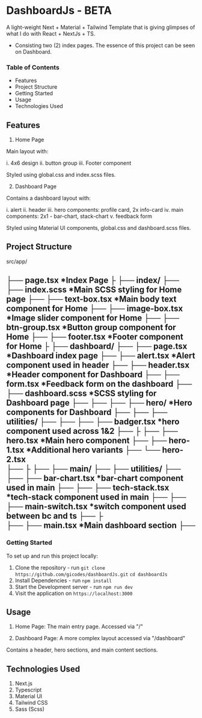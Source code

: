 # DashboardJs - BETA

A light-weight Next + Material + Tailwind Template that is giving glimpses of what I do with React + NextJs + TS.
- Consisting two (2) index pages. The essence of this project can be seen on Dashboard.


### Table of Contents

- Features
- Project Structure
- Getting Started
- Usage
- Technologies Used


## Features

1. Home Page

  Main layout with:

  i. 4x6 design
  ii. button group
  iii. Footer component

  Styled using global.css and index.scss files.

2. Dashboard Page

  Contains a dashboard layout with:

  i. alert
  ii. header 
  iii. hero components: profile card, 2x info-card
  iv. main components: 2x1 - bar-chart, stack-chart
  v. feedback form

  Styled using Material UI components, global.css and dashboard.scss files.


## Project Structure

src/app/

├── page.tsx                     *Index Page
├
├── index/
├── ├── index.scss               *Main SCSS styling for Home page
├── ├── text-box.tsx             *Main body text component for Home
├── ├── image-box.tsx            *Image slider component for Home
├── ├── btn-group.tsx            *Button group component for Home
├── ├── footer.tsx               *Footer component for Home
├ 
├── dashboard/
├── ├── page.tsx                 *Dashboard index page
├── ├── alert.tsx                *Alert component used in header
├── ├── header.tsx               *Header component for Dashboard
├── ├── form.tsx                 *Feedback form on the dashboard
├── ├── dashboard.scss           *SCSS styling for Dashboard page
├── ├── 
├── ├── hero/                    *Hero components for Dashboard
├── ├── ├── utilities/
├── ├── ├── ├── badger.tsx       *hero component used across 1&2
├── ├
├── ├── hero.tsx                 *Main hero component
├── ├── hero-1.tsx               *Additional hero variants
├── └── hero-2.tsx  
├── ├ 
├── ├── main/
├── ├── utilities/
├── ├── ├──  bar-chart.tsx         *bar-chart component used in main
├── ├── ├──  tech-stack.tsx        *tech-stack component used in main
├── ├── ├──  main-switch.tsx       *switch component used between bc and ts
├── ├                              
├── ├── main.tsx                   *Main dashboard section
├── 
----


### Getting Started

To set up and run this project locally:

1. Clone the repository - run
  `git clone https://github.com/gicodes/dashboardJs.git`
  `cd dashboardJs`
2. Install Dependencies - run
  `npm install`
3. Start the Development server - run
  `npm run dev`
4. Visit the application on `https://localhost:3000`


## Usage

1. Home Page: The main entry page. Accessed via "/"

2. Dashboard Page: A more complex layout accessed via "/dashboard"

  Contains a header, hero sections, and main content sections.


## Technologies Used
  
  1. Next.js
  2. Typescript
  3. Material UI
  4. Tailwind CSS
  5. Sass (Scss)